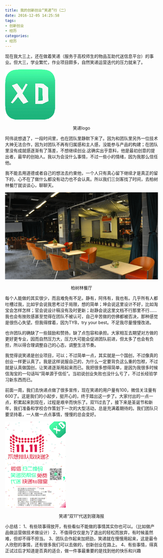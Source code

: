 ```yaml
---
title: 我的创新创业“笑递”行（二）
date: 2016-12-05 14:25:58
tags:
- 创新创业
- 经历
categories:
- 经历
---
```


现在我大三上，还在做着笑递（服务于高校师生的物品互助代送信息平台）的事业。但大三，学业繁忙，作业项目颇多，自然笑递运营迭代的压力就来了。

![笑递logo](/images/XDlogo.png)
<center>笑递logo</center>

阿伟说想退了，一段时间里，也在团队里静默下来了。因为和团队里另外一位技术大神无法合作，因为对团队不再有归属感和主人感，没能参与产品的构建；在团队里没有成就感逐渐有了落差，不想继续创业.这确实出乎意料，他是最初创意的提出者，最早的创始人。我以为会没什么事情，不过一些小的情绪，因为我那么信任他。

我不能去用道德或者自己的想法去约束他，一个人只有真心留下继续才是真正的留下的，心不在了做什么都没有动力也不会认真。所以我们三剑客找了时间，去柏树林餐厅就谈谈心，聊聊天。

![柏树林餐厅](/images/TreeHall.png)
<center>柏树林餐厅</center>

每个人能做的其实很少，而且难免有不足。静有，阿伟有，我也有。几乎所有人都吐槽过我，比如宇会说我思考过于局限，想的简单；坤会说这里设计不好，比如淘宝会怎样怎样；官会说设计稿没有及时更新；赵静会说这里文档不行那里不行......我也会有挫败感甚至觉得在团队不被认可，自己辛苦做的仿佛都被否决，那种感觉是很伤心失望。但我得撑着，因为TYB，try your best。不足我尽量慢慢改进。

也许团队的确缺了一些鼓励和赞扬，缺了点包容和承担。大家相互去期望对方做的更好更专业，因而自然压力大，压力大可能会促进团队前进，但太多了也会有负担，所以得合理调整自己的心态，调整生活节奏。

我觉得说笑递是创业项目，可以；不过简单一点，其实就是一个国创，不过像真的创业一样更认真了。我是这样说服自己的，为什么一定要背负这么重的包袱，不过就是认真做国创，让笑递逐渐用起来而已。我把很多想得简单，是因为我很多时候信淘宝的一句话叫“简单源于信任”。当初说创业失败也没什么亏了，不过长经验学习新东西而已。

前面一周，我们去快递点做了很多宣传，现在笑递的用户量有100，微信关注量有600了。这是我们的小起步，挺开心的，终于踏出这一步了。大家付出的一点一点，积累起来到现在，过程是艰辛而快乐了。双11过去了，接下来是圣诞节和新年，我们准备和学校合作策划下一次的大型活动，总是充满着期待的。我们团队只要坚持着，一人做一点点事情，慢慢的总会变好。

![双11海报](/images/11poster.png)
<center>笑递“双11”代送到寝海报</center>

小总结：
1、有些琐事得放开，有些看似不能做的事情其实你也可以。（比如做产品做运营做技术做设计）
2、不值得仅仅是为了退出的轻松而放弃，有时候虽然难，但却不得不担当。
3、团队合作起来加把劲，笑递就在慢慢用起来，这是最令人欣慰的事情，还有很多我们可以去做的，创新创业在路上。 
4、有些事情，得真正试过后才知道是否真的适合，做一件事最重要的是找到他的快乐和兴趣
